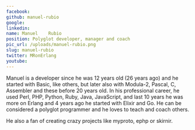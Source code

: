 ```yaml
---
facebook: 
github: manuel-rubio
google: 
linkedin: 
name: Manuel	Rubio
position: Polyglot developer, manager and coach
pic_url: /uploads/manuel-rubio.png
slug: manuel-rubio
twitter: MRonErlang
youtube: 
---
```

<p>Manuel is a developer since he was 12 years old (26 years ago) and he started with Basic, like others, but later also with Modula-2, Pascal, C, Assembler and these before 20 years old. In his professional career, he used Perl, PHP, Python, Ruby, Java, JavaScript, and last 10 years he was more on Erlang and 4 years ago he started with Elixir and Go. He can be considered a polyglot programmer and he loves to teach and coach others.</p>

<p>He also a fan of creating crazy projects like myproto, ephp or skirnir.</p>
